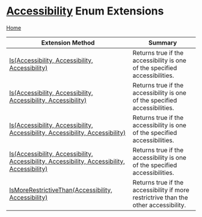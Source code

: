 # [Accessibility](https://docs.microsoft.com/en-us/dotnet/api/microsoft.codeanalysis.accessibility) Enum Extensions <a name="_Top"></a>

[Home](../../../README.md)

| Extension Method | Summary |
| ---------------- | ------- |
| [Is(Accessibility, Accessibility, Accessibility)](../../../Roslynator/EnumExtensions/Is/README.md#Roslynator_EnumExtensions_Is_Microsoft_CodeAnalysis_Accessibility_Microsoft_CodeAnalysis_Accessibility_Microsoft_CodeAnalysis_Accessibility_) | Returns true if the accessibility is one of the specified accessibilities\. |
| [Is(Accessibility, Accessibility, Accessibility, Accessibility)](../../../Roslynator/EnumExtensions/Is/README.md#Roslynator_EnumExtensions_Is_Microsoft_CodeAnalysis_Accessibility_Microsoft_CodeAnalysis_Accessibility_Microsoft_CodeAnalysis_Accessibility_Microsoft_CodeAnalysis_Accessibility_) | Returns true if the accessibility is one of the specified accessibilities\. |
| [Is(Accessibility, Accessibility, Accessibility, Accessibility, Accessibility)](../../../Roslynator/EnumExtensions/Is/README.md#Roslynator_EnumExtensions_Is_Microsoft_CodeAnalysis_Accessibility_Microsoft_CodeAnalysis_Accessibility_Microsoft_CodeAnalysis_Accessibility_Microsoft_CodeAnalysis_Accessibility_Microsoft_CodeAnalysis_Accessibility_) | Returns true if the accessibility is one of the specified accessibilities\. |
| [Is(Accessibility, Accessibility, Accessibility, Accessibility, Accessibility, Accessibility)](../../../Roslynator/EnumExtensions/Is/README.md#Roslynator_EnumExtensions_Is_Microsoft_CodeAnalysis_Accessibility_Microsoft_CodeAnalysis_Accessibility_Microsoft_CodeAnalysis_Accessibility_Microsoft_CodeAnalysis_Accessibility_Microsoft_CodeAnalysis_Accessibility_Microsoft_CodeAnalysis_Accessibility_) | Returns true if the accessibility is one of the specified accessibilities\. |
| [IsMoreRestrictiveThan(Accessibility, Accessibility)](../../../Roslynator/EnumExtensions/IsMoreRestrictiveThan/README.md#_Top) | Returns true if the accessibility if more restrictrive than the other accessibility\. |

